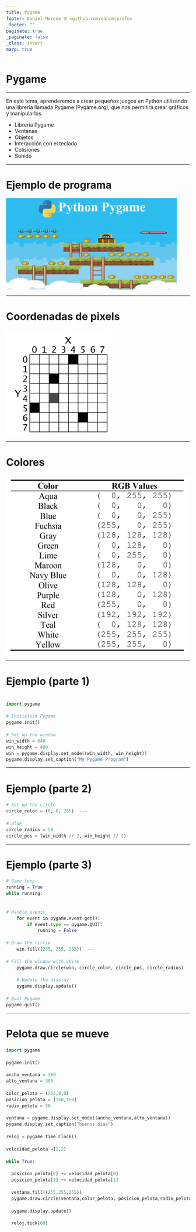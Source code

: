 ```yaml
---
title: Pygame
footer: Daniel Moreno 🌐 <github.com/danimrprofe>
_footer: ""
paginate: true
_paginate: false
_class: invert
marp: true
---
```


# Pygame

---

En este tema, aprenderemos a crear pequeños juegos en Python utilizando una librería llamada Pygame (Pygame.org), que nos permitirá crear gráficos y manipularlos.

- Librería Pygame
- Ventanas
- Objetos
- Interacción con el teclado
- Colisiones
- Sonido

---

# Ejemplo de programa

![](img/2023-03-02-09-19-59.png)

---

# Coordenadas de pixels

![](img/2023-03-02-09-23-11.png)

---

# Colores

![bg contain](img/2023-03-02-09-24-07.png)

---

# Ejemplo (parte 1)

```py

import pygame

# Initialize Pygame
pygame.init()

# Set up the window
win_width = 640
win_height = 480
win = pygame.display.set_mode((win_width, win_height))
pygame.display.set_caption("My Pygame Program")

```

---

# Ejemplo (parte 2)

```py
# Set up the circle
circle_color = (0, 0, 255)  ---

# Blue
circle_radius = 50
circle_pos = (win_width // 2, win_height // 2)

```

---

# Ejemplo (parte 3)

```py
# Game loop
running = True
while running:
    ---

# Handle events
    for event in pygame.event.get():
        if event.type == pygame.QUIT:
            running = False

# Draw the circle
    win.fill((255, 255, 255))  ---

# Fill the window with white
    pygame.draw.circle(win, circle_color, circle_pos, circle_radius)

    # Update the display
    pygame.display.update()

# Quit Pygame
pygame.quit()

```

---

# Pelota que se mueve

```py
import pygame

pygame.init()

ancho_ventana = 300
alto_ventana = 300

color_pelota = (255,0,0)
posicion_pelota = [150,150]
radio_pelota = 50

ventana = pygame.display.set_mode((ancho_ventana,alto_ventana))
pygame.display.set_caption("buenos días")

reloj = pygame.time.Clock()

velocidad_pelota =[2,2]

while True:

  posicion_pelota[0] += velocidad_pelota[0]
  posicion_pelota[1] += velocidad_pelota[1]

  ventana.fill((255,255,255))
  pygame.draw.circle(ventana,color_pelota, posicion_pelota,radio_pelota)

  pygame.display.update()

  reloj.tick(60)
```